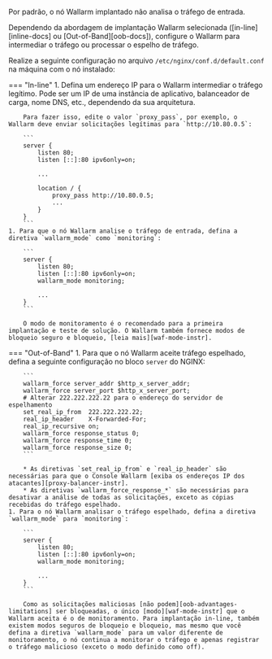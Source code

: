 Por padrão, o nó Wallarm implantado não analisa o tráfego de entrada.

Dependendo da abordagem de implantação Wallarm selecionada ([in-line][inline-docs] ou [Out-of-Band][oob-docs]), configure o Wallarm para intermediar o tráfego ou processar o espelho de tráfego.

Realize a seguinte configuração no arquivo `/etc/nginx/conf.d/default.conf` na máquina com o nó instalado:

=== "In-line"
    1. Defina um endereço IP para o Wallarm intermediar o tráfego legítimo. Pode ser um IP de uma instância de aplicativo, balanceador de carga, nome DNS, etc., dependendo da sua arquitetura.
    
        Para fazer isso, edite o valor `proxy_pass`, por exemplo, o Wallarm deve enviar solicitações legítimas para `http://10.80.0.5`:

        ```
        server {
            listen 80;
            listen [::]:80 ipv6only=on;

            ...

            location / {
                proxy_pass http://10.80.0.5; 
                ...
            }
        }
        ```
    1. Para que o nó Wallarm analise o tráfego de entrada, defina a diretiva `wallarm_mode` como `monitoring`:

        ```
        server {
            listen 80;
            listen [::]:80 ipv6only=on;
            wallarm_mode monitoring;

            ...
        }
        ```
    
        O modo de monitoramento é o recomendado para a primeira implantação e teste de solução. O Wallarm também fornece modos de bloqueio seguro e bloqueio, [leia mais][waf-mode-instr].
=== "Out-of-Band"
    1. Para que o nó Wallarm aceite tráfego espelhado, defina a seguinte configuração no bloco `server` do NGINX:

        ```
        wallarm_force server_addr $http_x_server_addr;
        wallarm_force server_port $http_x_server_port;
        # Alterar 222.222.222.22 para o endereço do servidor de espelhamento
        set_real_ip_from  222.222.222.22;
        real_ip_header    X-Forwarded-For;
        real_ip_recursive on;
        wallarm_force response_status 0;
        wallarm_force response_time 0;
        wallarm_force response_size 0;
        ```

        * As diretivas `set_real_ip_from` e `real_ip_header` são necessárias para que o Console Wallarm [exiba os endereços IP dos atacantes][proxy-balancer-instr].
        * As diretivas `wallarm_force_response_*` são necessárias para desativar a análise de todas as solicitações, exceto as cópias recebidas do tráfego espelhado.
    1. Para o nó Wallarm analisar o tráfego espelhado, defina a diretiva `wallarm_mode` para `monitoring`:

        ```
        server {
            listen 80;
            listen [::]:80 ipv6only=on;
            wallarm_mode monitoring;

            ...
        }
        ```

        Como as solicitações maliciosas [não podem][oob-advantages-limitations] ser bloqueadas, o único [modo][waf-mode-instr] que o Wallarm aceita é o de monitoramento. Para implantação in-line, também existem modos seguros de bloqueio e bloqueio, mas mesmo que você defina a diretiva `wallarm_mode` para um valor diferente de monitoramento, o nó continua a monitorar o tráfego e apenas registrar o tráfego malicioso (exceto o modo definido como off).